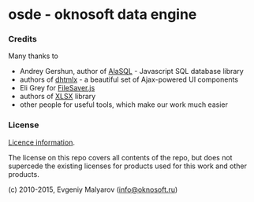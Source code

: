 # osde - oknosoft data engine

### Credits

Many thanks to
* Andrey Gershun, author of [AlaSQL](https://github.com/agershun/alasql) - Javascript SQL database library
* authors of [dhtmlx](http://dhtmlx.com/) - a beautiful set of Ajax-powered UI components
* Eli Grey for [FileSaver.js](https://github.com/eligrey/FileSaver.js)
* authors of [XLSX](https://github.com/SheetJS/js-xlsx) library
* other people for useful tools, which make our work much easier


### License

[Licence information](LICENSE.en.md).

The license on this repo covers all contents of the repo, but does not supercede the existing licenses for products used for this work and other products.

(c) 2010-2015, Evgeniy Malyarov (info@oknosoft.ru)
